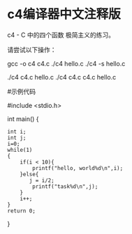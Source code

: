 # c4编译器中文注释版



c4 - C 中的四个函数
极简主义的练习。

请尝试以下操作：

gcc -o c4 c4.c
./c4 hello.c
./c4 -s hello.c

./c4 c4.c hello.c
./c4 c4.c c4.c hello.c

#示例代码

#include <stdio.h>

int main()
{

    int i;
	int j;
	i=0;
	while(1)
	{
		if(i < 10){
		 	printf("hello, world%d\n",i);
		}else{
		   j = i/2;
		    printf("task%d\n",j);
		}
	    i++;
	}
	return 0;
}



